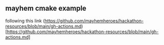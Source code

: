 ## mayhem cmake example


following this link (https://github.com/mayhemheroes/hackathon-resources/blob/main/gh-actions.md)[https://github.com/mayhemheroes/hackathon-resources/blob/main/gh-actions.md]
